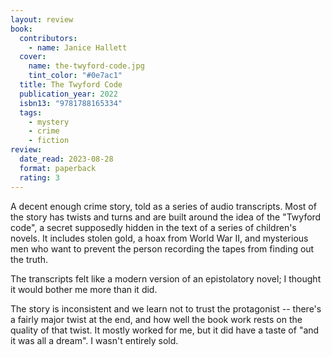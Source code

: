 ```yaml
---
layout: review
book:
  contributors:
    - name: Janice Hallett
  cover:
    name: the-twyford-code.jpg
    tint_color: "#0e7ac1"
  title: The Twyford Code
  publication_year: 2022
  isbn13: "9781788165334"
  tags:
    - mystery
    - crime
    - fiction
review:
  date_read: 2023-08-28
  format: paperback
  rating: 3
---
```


A decent enough crime story, told as a series of audio transcripts.
Most of the story has twists and turns and are built around the idea of the "Twyford code", a secret supposedly hidden in the text of a series of children's novels.
It includes stolen gold, a hoax from World War II, and mysterious men who want to prevent the person recording the tapes from finding out the truth.

The transcripts felt like a modern version of an epistolatory novel; I thought it would bother me more than it did.

The story is inconsistent and we learn not to trust the protagonist -- there's a fairly major twist at the end, and how well the book work rests on the quality of that twist.
It mostly worked for me, but it did have a taste of "and it was all a dream".
I wasn't entirely sold.

